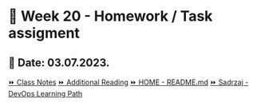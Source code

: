 # 📝 Week 20 - Homework / Task assigment
## 📅 Date: 03.07.2023.

[:fast_forward: Class Notes](/devops-mentorship-program/07-july/week-20-030723/00-class-notes.md)
[:fast_forward: Additional Reading](/devops-mentorship-program/07-july/week-20-030723/02-additional-reading.md)
[:fast_forward: HOME - README.md](../../../README.md)
[:fast_forward: Sadrzaj - DevOps Learning Path](../../../table-of-contents.md)
